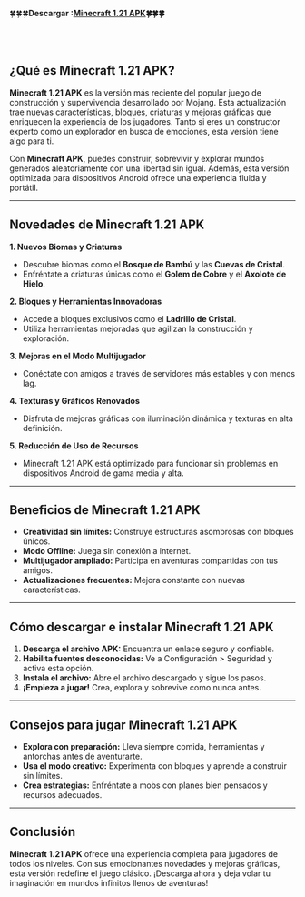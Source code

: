 🍀🍀🍀<strong>Descargar :<a href="https://bom.so/4z1jeu">Minecraft 1.21 APK</a>🍀🍀🍀
</strong></p>

<h2><br />
<br />
<strong>&iquest;Qu&eacute; es Minecraft 1.21 APK?</strong></h2>

<p><strong>Minecraft 1.21 APK</strong> es la versi&oacute;n m&aacute;s reciente del popular juego de construcci&oacute;n y supervivencia desarrollado por Mojang. Esta actualizaci&oacute;n trae nuevas caracter&iacute;sticas, bloques, criaturas y mejoras gr&aacute;ficas que enriquecen la experiencia de los jugadores. Tanto si eres un constructor experto como un explorador en busca de emociones, esta versi&oacute;n tiene algo para ti.</p>

<p>Con <strong>Minecraft APK</strong>, puedes construir, sobrevivir y explorar mundos generados aleatoriamente con una libertad sin igual. Adem&aacute;s, esta versi&oacute;n optimizada para dispositivos Android ofrece una experiencia fluida y port&aacute;til.</p>

<hr />
<h2><strong>Novedades de Minecraft 1.21 APK</strong></h2>

<p><strong>1. Nuevos Biomas y Criaturas</strong></p>

<ul>
	<li>Descubre biomas como el <strong>Bosque de Bamb&uacute;</strong> y las <strong>Cuevas de Cristal</strong>.</li>
	<li>Enfr&eacute;ntate a criaturas &uacute;nicas como el <strong>Golem de Cobre</strong> y el <strong>Axolote de Hielo</strong>.</li>
</ul>

<p><strong>2. Bloques y Herramientas Innovadoras</strong></p>

<ul>
	<li>Accede a bloques exclusivos como el <strong>Ladrillo de Cristal</strong>.</li>
	<li>Utiliza herramientas mejoradas que agilizan la construcci&oacute;n y exploraci&oacute;n.</li>
</ul>

<p><strong>3. Mejoras en el Modo Multijugador</strong></p>

<ul>
	<li>Con&eacute;ctate con amigos a trav&eacute;s de servidores m&aacute;s estables y con menos lag.</li>
</ul>

<p><strong>4. Texturas y Gr&aacute;ficos Renovados</strong></p>

<ul>
	<li>Disfruta de mejoras gr&aacute;ficas con iluminaci&oacute;n din&aacute;mica y texturas en alta definici&oacute;n.</li>
</ul>

<p><strong>5. Reducci&oacute;n de Uso de Recursos</strong></p>

<ul>
	<li>Minecraft 1.21 APK est&aacute; optimizado para funcionar sin problemas en dispositivos Android de gama media y alta.</li>
</ul>

<hr />
<h2><strong>Beneficios de Minecraft 1.21 APK</strong></h2>

<ul>
	<li><strong>Creatividad sin l&iacute;mites:</strong> Construye estructuras asombrosas con bloques &uacute;nicos.</li>
	<li><strong>Modo Offline:</strong> Juega sin conexi&oacute;n a internet.</li>
	<li><strong>Multijugador ampliado:</strong> Participa en aventuras compartidas con tus amigos.</li>
	<li><strong>Actualizaciones frecuentes:</strong> Mejora constante con nuevas caracter&iacute;sticas.</li>
</ul>

<hr />
<h2><strong>C&oacute;mo descargar e instalar Minecraft 1.21 APK</strong></h2>

<ol>
	<li><strong>Descarga el archivo APK:</strong> Encuentra un enlace seguro y confiable.</li>
	<li><strong>Habilita fuentes desconocidas:</strong> Ve a Configuraci&oacute;n &gt; Seguridad y activa esta opci&oacute;n.</li>
	<li><strong>Instala el archivo:</strong> Abre el archivo descargado y sigue los pasos.</li>
	<li><strong>&iexcl;Empieza a jugar!</strong> Crea, explora y sobrevive como nunca antes.</li>
</ol>

<hr />
<h2><strong>Consejos para jugar Minecraft 1.21 APK</strong></h2>

<ul>
	<li><strong>Explora con preparaci&oacute;n:</strong> Lleva siempre comida, herramientas y antorchas antes de aventurarte.</li>
	<li><strong>Usa el modo creativo:</strong> Experimenta con bloques y aprende a construir sin l&iacute;mites.</li>
	<li><strong>Crea estrategias:</strong> Enfr&eacute;ntate a mobs con planes bien pensados y recursos adecuados.</li>
</ul>

<hr />
<h2><strong>Conclusi&oacute;n</strong></h2>

<p><strong>Minecraft 1.21 APK</strong> ofrece una experiencia completa para jugadores de todos los niveles. Con sus emocionantes novedades y mejoras gr&aacute;ficas, esta versi&oacute;n redefine el juego cl&aacute;sico. &iexcl;Descarga ahora y deja volar tu imaginaci&oacute;n en mundos infinitos llenos de aventuras!</p>
